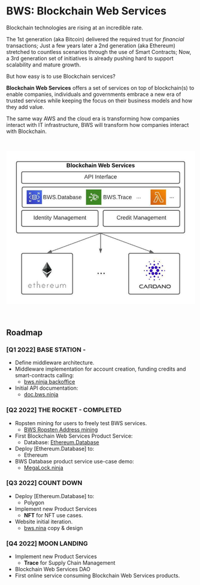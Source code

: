 <script src="https://kit.fontawesome.com/ed4fd3e862.js" crossorigin="anonymous"></script>

# BWS: Blockchain Web Services

Blockchain technologies are rising at an incredible rate.

The 1st generation (aka Bitcoin) delivered the required trust for _financial_ transactions; Just a few years later a 2nd generation (aka Ethereum) stretched to countless scenarios through the use of Smart Contracts; Now, a 3rd generation set of initiatives is already pushing hard to support scalability and mature growth.

But how easy is to use Blockchain services?

**Blockchain Web Services** offers a set of services on top of blockchain(s) to enable companies, individuals and governments embrace a new era of trusted services while keeping the focus on their business models and how they add value.

The same way AWS and the cloud era is transforming how companies interact with IT infrastructure, BWS will transform how companies interact with Blockchain.

<br/>

<p align="center">
  <img src="img/BWS_API_Layer.jpeg" />
</p>

<br/>

## <a name="roadmap"></a>Roadmap

### [Q1 2022] **BASE STATION** - <i class="fa-solid fa-check"></i>

- Define middleware architecture.
- Middleware implementation for account creation, funding credits and smart-contracts calling:
  - [bws.ninja backoffice](https://bws.ninja/)
- Initial API documentation:
  - [doc.bws.ninja](https://doc.bws.ninja/)

### [Q2 2022] **THE ROCKET** - COMPLETED <i class="fa-solid fa-check"></i>

- Ropsten mining for users to freely test BWS services.
  - [BWS Ropsten Address mining](https://ropsten.etherscan.io/address/0x9089Db83F0590EC2eD01A5Eb4F8584Dd6F4bDaC7#mine)
- First Blockchain Web Services Product Service:
  - Database: [Ethereum.Database](https://github.com/NachoColl/blockchain-web-services/tree/Ethereum.Database.Immutable/contracts/ethereum)
- Deploy [Ethereum.Database] to:
  - Ethereum
- BWS Database product service use-case demo:
  - [MegaLock.ninja](https://megalock.ninja)

### [Q3 2022] **COUNT DOWN**

- Deploy [Ethereum.Database] to:
  - Polygon
- Implement new Product Services
  - **NFT** for NFT use cases.
- Website initial iteration.
  - [bws.nina](https://bws.ninja/) copy & design

### [Q4 2022] **MOON LANDING**

- Implement new Product Services
  - **Trace** for Supply Chain Management
- Blockchain Web Services DAO
- First online service consuming Blockchain Web Services products.
